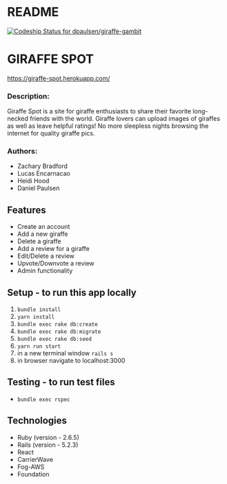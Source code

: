 # README

[![Codeship Status for dpaulsen/giraffe-gambit](https://app.codeship.com/projects/b9403c30-ece0-47d1-945e-652d8f6aeb24/status?branch=master)](https://app.codeship.com/projects/414696)

# GIRAFFE SPOT

https://giraffe-spot.herokuapp.com/

### Description: 
Giraffe Spot is a site for giraffe enthusiasts to share their
favorite long-necked friends with the world. Giraffe lovers can upload images 
of giraffes as well as leave helpful ratings! No more sleepless nights 
browsing the internet for quality giraffe pics.

### Authors: 
- Zachary Bradford
- Lucas Encarnacao
- Heidi Hood
- Daniel Paulsen

## Features 
* Create an account
* Add a new giraffe
* Delete a giraffe
* Add a review for a giraffe
* Edit/Delete a review
* Upvote/Downvote a review 
* Admin functionality

## Setup - to run this app locally 
1. `bundle install`
2. `yarn install`
3. `bundle exec rake db:create`
4. `bundle exec rake db:migrate`
5. `bundle exec rake db:seed`
6. `yarn run start`
7. in a new terminal window `rails s`
8. in browser navigate to localhost:3000

## Testing - to run test files 
* `bundle exec rspec`

## Technologies
* Ruby (version - 2.6.5)
* Rails (version - 5.2.3)
* React
* CarrierWave
* Fog-AWS
* Foundation 